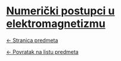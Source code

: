 # [Numerički postupci u elektromagnetizmu](https://www.github.com/studosi-fer/NPUE)
[<- Stranica predmeta](https://www.fer.unizg.hr/predmet/npue)

[<- Povratak na listu predmeta](https://www.github.com/studosi/FER)